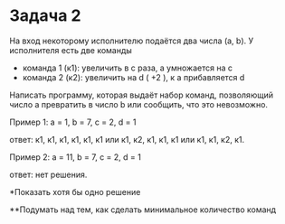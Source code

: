 # Задача 2
На вход некоторому исполнителю подаётся два числа (a, b). У исполнителя есть две команды
- команда 1 (к1): увеличить в с раза, а умножается на c
- команда 2 (к2): увеличить на d ( +2 ), к a прибавляется d

Написать программу, которая выдаёт набор команд, позволяющий число a превратить в число b или сообщить, что это невозможно.

Пример 1: а = 1, b = 7, c = 2, d = 1

ответ: к1, к1, к1, к1, к1, к1 или к1, к2, к1, к1, к1 или к1, к1, к2, к1. 

Пример 2: а = 11, b = 7, c = 2, d = 1

ответ: нет решения. 

*Показать хотя бы одно решение

**Подумать над тем, как сделать минимальное количество команд